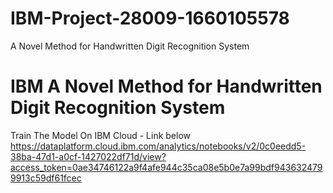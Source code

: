 # IBM-Project-28009-1660105578
A Novel Method for Handwritten Digit Recognition System
# IBM A Novel Method for Handwritten Digit Recognition System
Train The Model On IBM Cloud - Link below
https://dataplatform.cloud.ibm.com/analytics/notebooks/v2/0c0eedd5-38ba-47d1-a0cf-1427022df71d/view?access_token=0ae34746122a9f4afe944c35ca08e5b0e7a99bdf9436324799913c59df61fcec
